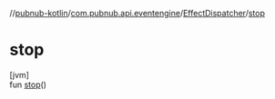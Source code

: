 //[pubnub-kotlin](../../../index.md)/[com.pubnub.api.eventengine](../index.md)/[EffectDispatcher](index.md)/[stop](stop.md)

# stop

[jvm]\
fun [stop](stop.md)()
